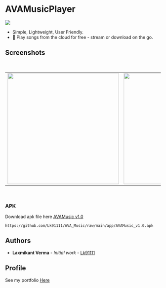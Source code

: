 # AVAMusicPlayer
<img
src="https://user-images.githubusercontent.com/55667057/112758321-5af55680-900b-11eb-8f53-184c8064aa6c.jpg"/>
  
* Simple, Lightweight, User Friendly.<br>
* 🎵 Play songs from the cloud for free - stream or download on the go.<br>


## Screenshots
</br>
<div align="center">
   <table align="center" border="0" >
  <tr>
    <td>
<img width="360"
src="https://user-images.githubusercontent.com/55667057/112758036-d9e98f80-9009-11eb-9e5f-1daf9773250f.png"/>
       <td><img width="360"
src="https://user-images.githubusercontent.com/55667057/112758057-06051080-900a-11eb-8e19-0d8bb68b08ab.png"/>
    </td>
     <td> <img width="360"
src="https://user-images.githubusercontent.com/55667057/112758119-4e243300-900a-11eb-8d7c-1ec37704b3df.png"/></td>
  </table>
  </div>
</br>

### APK
Download apk file here [AVAMusic v1.0](https://github.com/Lk91111/AVA_Music/raw/main/app/AVAMusic_v1.0.apk)
```
https://github.com/Lk91111/AVA_Music/raw/main/app/AVAMusic_v1.0.apk
```

## Authors

* **Laxmikant Verma** - *Initial work* - [Lk91111](https://github.com/Lk91111)


## Profile
See my portfolio <a href="" target="_blank">Here</a>

